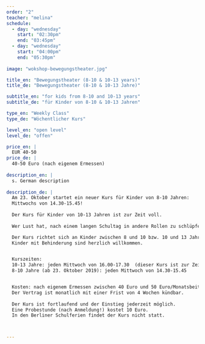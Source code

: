 ```yaml
---
order: "2"
teacher: "melina"
schedule:
  - day: "wednesday"
    start: "02:30pm"
    end: "03:45pm"
  - day: "wednesday"
    start: "04:00pm"
    end: "05:30pm"
    
image: "wokshop-bewegungstheater.jpg"

title_en: "Bewegungstheater (8-10 & 10-13 years)"
title_de: "Bewegungstheater (8-10 & 10-13 Jahre)"

subtitle_en: "for kids from 8-10 and 10-13 years"
subtitle_de: "für Kinder von 8-10 & 10-13 Jahren"

type_en: "Weekly Class"
type_de: "Wöchentlicher Kurs"

level_en: "open level"
level_de: "offen"

price_en: |
  EUR 40-50 
price_de: |
  40-50 Euro (nach eigenem Ermessen)
  
description_en: |
  s. German description
  
description_de: |
  Am 23. Oktober startet ein neuer Kurs für Kinder von 8-10 Jahren:  
  Mittwochs von 14.30-15.45!  
  
  Der Kurs für Kinder von 10-13 Jahren ist zur Zeit voll.  
  
  Wer Lust hat, nach einem langen Schultag in andere Rollen zu schlüpfen, verrückte Ideen zu spinnen und mit Stimme, Mimik und Körper Geschichten zu erzählen, ist in dem Kurs Bewegungstheater genau richtig. Wir werden laut und auch mal leise, wir rebellieren und kokettieren, wir stampfen auf den Boden und schweben wie eine Feder. Wir tauchen in die verrückte Welt von Tanz und Theater ab, lernen Schauspieltechniken und Theatermethoden kennen und finden durch Tanzimprovisationen und verschiedene Bewegungsstile unsere eigene Sprache. In jedem Fall sammeln wir Themen, die uns beschäftigen, und erforschen diese auf unsere eigene, kritische und kreative Art.  

  Der Kurs richtet sich an Kinder zwischen 8 und 10 bzw. 10 und 13 Jahren (mit und ohne Vorkenntnisse).  
  Kinder mit Behinderung sind herzlich willkommen.  


  Kurszeiten:   
  10-13 Jahre: jeden Mittwoch von 16.00-17.30  (dieser Kurs ist zur Zeit voll)    
  8-10 Jahre (ab 23. Oktober 2019): jeden Mittwoch von 14.30-15.45    


  Kosten: nach eigenem Ermessen zwischen 40 Euro und 50 Euro/Monatsbeitrag (Materialkosten z.B. für Aufführungen inklusive).    
  Der Vertrag ist monatlich mit einer Frist von 4 Wochen kündbar.  
  
  Der Kurs ist fortlaufend und der Einstieg jederzeit möglich.  
  Eine Probestunde (nach Anmeldung!) kostet 10 Euro.    
  In den Berliner Schulferien findet der Kurs nicht statt.  



---
```

